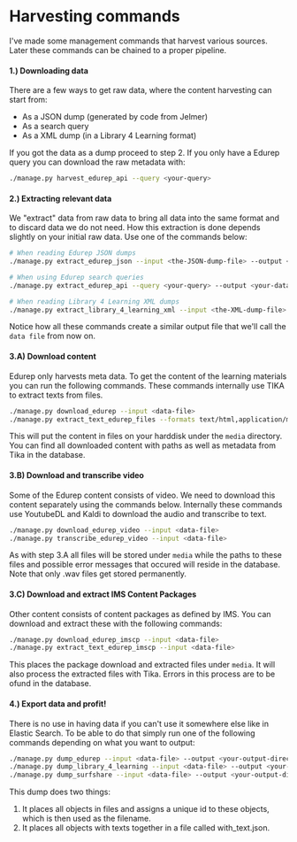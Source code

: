 Harvesting commands
===================

I've made some management commands that harvest various sources.
Later these commands can be chained to a proper pipeline.

#### 1.) Downloading data

There are a few ways to get raw data, where the content harvesting can start from:
- As a JSON dump (generated by code from Jelmer)
- As a search query
- As a XML dump (in a Library 4 Learning format)

If you got the data as a dump proceed to step 2. If you only have a Edurep query you can download the raw metadata with:

```bash
./manage.py harvest_edurep_api --query <your-query>
```

#### 2.) Extracting relevant data

We "extract" data from raw data to bring all data into the same format and to discard data we do not need.
How this extraction is done depends slightly on your initial raw data.
Use one of the commands below:

```bash
# When reading Edurep JSON dumps
./manage.py extract_edurep_json --input <the-JSON-dump-file> --output <your-data-file>

# When using Edurep search queries
./manage.py extract_edurep_api --query <your-query> --output <your-data-file>

# When reading Library 4 Learning XML dumps
./manage.py extract_library_4_learning_xml --input <the-XML-dump-file> --output <your-data-file>

```

Notice how all these commands create a similar output file that we'll call the ```data file``` from now on.

#### 3.A) Download content

Edurep only harvests meta data. To get the content of the learning materials you can run the following commands.
These commands internally use TIKA to extract texts from files.

```bash
./manage.py download_edurep --input <data-file>
./manage.py extract_text_edurep_files --formats text/html,application/msword,application/octet-stream,application/pdf,application/vnd.openxmlformats-officedocument.wordprocessingml.document,vnd.openxmlformats-officedocument.presentationml.presentation  --input <data-file>
```

This will put the content in files on your harddisk under the ```media``` directory. 
You can find all downloaded content with paths as well as metadata from Tika in the database.

#### 3.B) Download and transcribe video

Some of the Edurep content consists of video. We need to download this content separately using the commands below.
Internally these commands use YoutubeDL and Kaldi to download the audio and transcribe to text.

```bash
./manage.py download_edurep_video --input <data-file>
./manage.py transcribe_edurep_video --input <data-file>
```

As with step 3.A all files will be stored under ```media``` while the paths to these files 
and possible error messages that occured will reside in the database.
Note that only .wav files get stored permanently.


#### 3.C) Download and extract IMS Content Packages

Other content consists of content packages as defined by IMS.
You can download and extract these with the following commands:

```bash
./manage.py download_edurep_imscp --input <data-file>
./manage.py extract_text_edurep_imscp --input <data-file>
```

This places the package download and extracted files under ```media```. It will also process the extracted files with Tika.
Errors in this process are to be ofund in the database.

#### 4.) Export data and profit!

There is no use in having data if you can't use it somewhere else like in Elastic Search.
To be able to do that simply run one of the following commands depending on what you want to output:

```bash
./manage.py dump_edurep --input <data-file> --output <your-output-directory>
./manage.py dump_library_4_learning --input <data-file> --output <your-output-directory>
./manage.py dump_surfshare --input <data-file> --output <your-output-directory>
```

This dump does two things:
1. It places all objects in files and assigns a unique id to these objects, which is then used as the filename.
2. It places all objects with texts together in a file called with_text.json.
